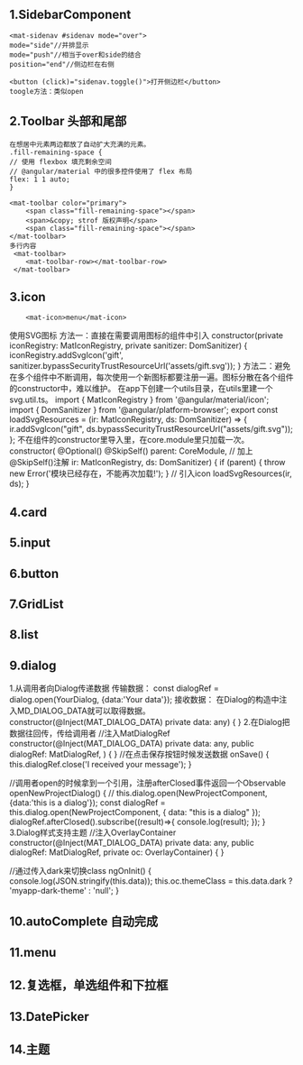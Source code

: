 ## 1.SidebarComponent
    <mat-sidenav #sidenav mode="over"> 
    mode="side"//并排显示
    mode="push"//相当于over和side的结合
    position="end"//侧边栏在右侧

    <button (click)="sidenav.toggle()">打开侧边栏</button>
    toogle方法：类似open
## 2.Toolbar 头部和尾部

    在想居中元素两边都放了自动扩大充满的元素。
    .fill-remaining-space {
    // 使用 flexbox 填充剩余空间
    // @angular/material 中的很多控件使用了 flex 布局
    flex: 1 1 auto;
    }

    <mat-toolbar color="primary">
        <span class="fill-remaining-space"></span>
        <span>&copy; strof 版权声明</span>
        <span class="fill-remaining-space"></span>
    </mat-toolbar>
    多行内容 
     <mat-toolbar>
        <mat-toolbar-row></mat-toolbar-row>
     </mat-toolbar>
## 3.icon
        <mat-icon>menu</mat-icon>

使用SVG图标
方法一：直接在需要调用图标的组件中引入
    constructor(private iconRegistry: MatIconRegistry,
    private sanitizer: DomSanitizer) {
    iconRegistry.addSvgIcon('gift', sanitizer.bypassSecurityTrustResourceUrl('assets/gift.svg'));
  }
  <mat-icon svgIcon="gift"></mat-icon>
方法二：避免在多个组件中不断调用，每次使用一个新图标都要注册一遍。图标分散在各个组件的constructor中，难以维护。
在app下创建一个utils目录，在utils里建一个svg.util.ts。
import { MatIconRegistry } from '@angular/material/icon';
import { DomSanitizer } from '@angular/platform-browser';
export const loadSvgResources = (ir: MatIconRegistry, ds: DomSanitizer) => {
  ir.addSvgIcon("gift", ds.bypassSecurityTrustResourceUrl("assets/gift.svg"));
};
不在组件的constructor里导入里，在core.module里只加载一次。
  constructor( @Optional() @SkipSelf() parent: CoreModule, // 加上@SkipSelf()注解
               ir: MatIconRegistry,
               ds: DomSanitizer) {
    if (parent) {
      throw new Error('模块已经存在，不能再次加载!');
    }
    // 引入icon
    loadSvgResources(ir, ds);
  }

## 4.card
## 5.input
## 6.button
## 7.GridList
## 8.list
## 9.dialog
1.从调用者向Dialog传递数据
  传输数据：
  const dialogRef = dialog.open(YourDialog, {data:'Your data'});
  接收数据：
  在Dialog的构造中注入MD_DIALOG_DATA就可以取得数据。
  constructor(@Inject(MAT_DIALOG_DATA) private data: any) { }
2.在Dialog把数据往回传，传给调用者
    //注入MatDialogRef 
    constructor(@Inject(MAT_DIALOG_DATA) private data: any,
        public dialogRef: MatDialogRef<NewProjectComponent>, ) { }
    //在点击保存按钮时候发送数据
    onSave() {
        this.dialogRef.close('I received your message');
    }
    
//调用者open的时候拿到一个引用，注册afterClosed事件返回一个Observable
  openNewProjectDialog() {
    // this.dialog.open(NewProjectComponent,{data:'this is a dialog'});
    const dialogRef = this.dialog.open(NewProjectComponent, {
      data: "this is a dialog"
    });
    dialogRef.afterClosed().subscribe((result)=>{
      console.log(result);
    });
  }
3.Dialog样式支持主题
//注入OverlayContainer  
constructor(@Inject(MAT_DIALOG_DATA) private data: any,
    public dialogRef: MatDialogRef<NewProjectComponent>,
    private oc: OverlayContainer) { }

//通过传入dark来切换class
  ngOnInit() {
    console.log(JSON.stringify(this.data));
    this.oc.themeClass = this.data.dark ? 'myapp-dark-theme' : 'null';
  }

## 10.autoComplete 自动完成
## 11.menu
## 12.复选框，单选组件和下拉框
## 13.DatePicker
## 14.主题
